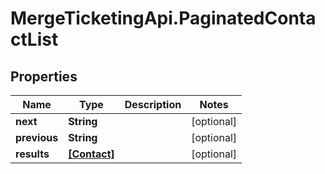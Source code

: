 # MergeTicketingApi.PaginatedContactList

## Properties

Name | Type | Description | Notes
------------ | ------------- | ------------- | -------------
**next** | **String** |  | [optional] 
**previous** | **String** |  | [optional] 
**results** | [**[Contact]**](Contact.md) |  | [optional] 


